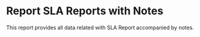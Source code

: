 # Report SLA Reports with Notes

This report provides all data related with SLA Report accompanied by notes.
